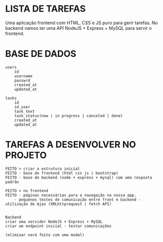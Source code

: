 
# LISTA DE TAREFAS

Uma aplicação frontend com HTML, CSS e JS puro para gerir tarefas.
No backend vamos ter uma API NodeJS + Express + MySQL para servir o frontend.

# BASE DE DADOS

    users
        id
        username
        passwrd
        created_at
        updated_at

    tasks
        id
        id_user
        task_text
        task_status(new | in progress | canceled | done)
        created_at
        updated_at

# TAREFAS A DESENVOLVER NO PROJETO

    FEITO > criar a estrutura inicial
    FEITO - base do frontend (html css js | bootstrap)
    FEITO - base do backend (node + express + mysql) com uma resposta padrão

    FEITO > no frontend
    FEITO - páginas necessárias para a navegação na nossa app.
        - pequenos testes de comunicação entre front e backend - utilização de Ajax (XMLhttprequest | fetch API)


    Backend
    criar uma servidor NodeJS + Express + MySQL
    criar um endpoint inicial - testar comunicações

    (eliminar será feito com uma modal)